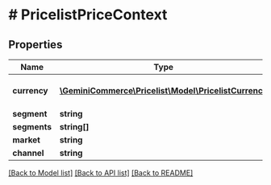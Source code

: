 # # PricelistPriceContext


## Properties


Name | Type | Description | Notes
------------ | ------------- | ------------- | -------------
**currency**| [**\GeminiCommerce\Pricelist\Model\PricelistCurrency**](PricelistCurrency.md) |  for more information please, see Model/PricelistCurrency.php  |
**segment**| **string** |   | [optional]
**segments**| **string[]** |   | [optional]
**market**| **string** |   | [optional]
**channel**| **string** |   | [optional]


[[Back to Model list]](../../README.md#models) [[Back to API list]](../../README.md#endpoints) [[Back to README]](../../README.md)